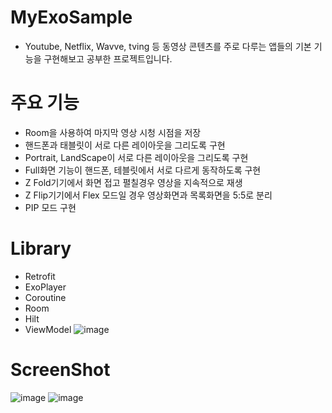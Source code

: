 # MyExoSample
- Youtube, Netflix, Wavve, tving 등 동영상 콘텐츠를 주로 다루는 앱들의 기본 기능을 구현해보고 공부한 프로젝트입니다.

# 주요 기능
- Room을 사용하여 마지막 영상 시청 시점을 저장
- 핸드폰과 태블릿이 서로 다른 레이아웃을 그리도록 구현
- Portrait, LandScape이 서로 다른 레이아웃을 그리도록 구현
- Full화면 기능이 핸드폰, 테블릿에서 서로 다르게 동작하도록 구현
- Z Fold기기에서 화면 접고 펼칠경우 영상을 지속적으로 재생
- Z Flip기기에서 Flex 모드일 경우 영상화면과 목록화면을 5:5로 분리
- PIP 모드 구현

# Library
- Retrofit
- ExoPlayer
- Coroutine
- Room
- Hilt
- ViewModel
![image](https://user-images.githubusercontent.com/19179275/155831965-0f263721-c37a-46b8-8933-de2d27eaa904.png)
# ScreenShot

![image](https://user-images.githubusercontent.com/19179275/155832103-43871983-b1de-4d18-a8c6-ebc6744cc253.png)
![image](https://user-images.githubusercontent.com/19179275/155832006-31d1feb5-df2e-42b4-8767-e8c4e17fb1ff.png)
